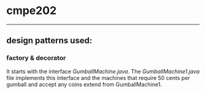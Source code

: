 # cmpe202
---
## design patterns used: 
### factory & decorator
It starts with the interface *GumballMachine.java*. The *GumballMachine1.java* file implements this interface and the machines that require 50 cents per gumball and accept any coins extend from GumballMachine1. 